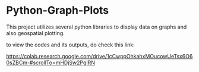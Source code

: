 # Python-Graph-Plots

This project utilizes several python libraries to display data on graphs and also geospatial plotting.

to view the codes and its outputs, do check this link:

https://colab.research.google.com/drive/1cCwppOhkahxMOucowUeTsx6O60sZBCm-#scrollTo=mHDjSw2PgIRN
